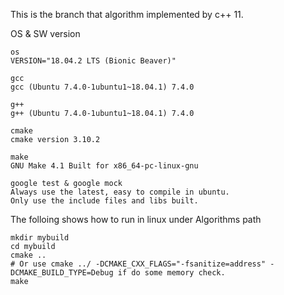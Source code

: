 This is the branch that algorithm implemented by c++ 11.

OS & SW version
```
os
VERSION="18.04.2 LTS (Bionic Beaver)"

gcc
gcc (Ubuntu 7.4.0-1ubuntu1~18.04.1) 7.4.0

g++
g++ (Ubuntu 7.4.0-1ubuntu1~18.04.1) 7.4.0

cmake
cmake version 3.10.2

make
GNU Make 4.1 Built for x86_64-pc-linux-gnu

google test & google mock
Always use the latest, easy to compile in ubuntu.
Only use the include files and libs built.
```

The folloing shows how to run in linux
under Algorithms path
```
mkdir mybuild
cd mybuild
cmake .. 
# Or use cmake ../ -DCMAKE_CXX_FLAGS="-fsanitize=address" -DCMAKE_BUILD_TYPE=Debug if do some memory check.
make
```

